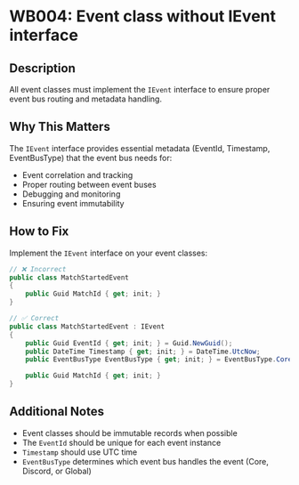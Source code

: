 # WB004: Event class without IEvent interface

## Description
All event classes must implement the `IEvent` interface to ensure proper event bus routing and metadata handling.

## Why This Matters
The `IEvent` interface provides essential metadata (EventId, Timestamp, EventBusType) that the event bus needs for:
- Event correlation and tracking
- Proper routing between event buses
- Debugging and monitoring
- Ensuring event immutability

## How to Fix
Implement the `IEvent` interface on your event classes:

```csharp
// ❌ Incorrect
public class MatchStartedEvent
{
    public Guid MatchId { get; init; }
}

// ✅ Correct
public class MatchStartedEvent : IEvent
{
    public Guid EventId { get; init; } = Guid.NewGuid();
    public DateTime Timestamp { get; init; } = DateTime.UtcNow;
    public EventBusType EventBusType { get; init; } = EventBusType.Core;

    public Guid MatchId { get; init; }
}
```

## Additional Notes
- Event classes should be immutable records when possible
- The `EventId` should be unique for each event instance
- `Timestamp` should use UTC time
- `EventBusType` determines which event bus handles the event (Core, Discord, or Global)
